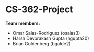 # CS-362-Project

**Team members:**
* Omar Salas-Rodriguez (osalas3)
* Harsh Devprakash Gupta (hgupta20)
* Brian Goldenberg (bgolde2)

